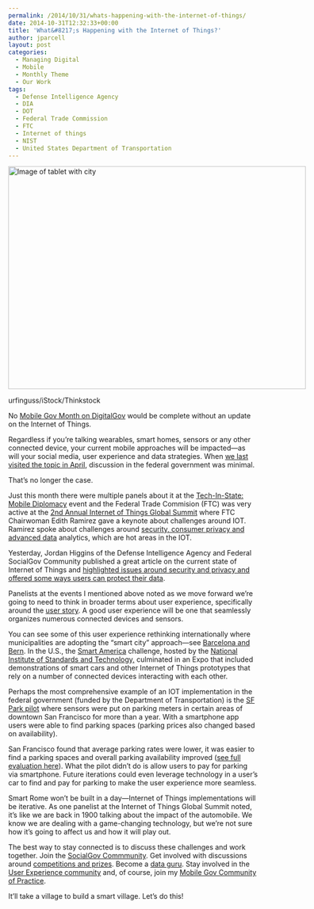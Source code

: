 ```yaml
---
permalink: /2014/10/31/whats-happening-with-the-internet-of-things/
date: 2014-10-31T12:32:33+00:00
title: 'What&#8217;s Happening with the Internet of Things?'
author: jparcell
layout: post
categories:
  - Managing Digital
  - Mobile
  - Monthly Theme
  - Our Work
tags:
  - Defense Intelligence Agency
  - DIA
  - DOT
  - Federal Trade Commission
  - FTC
  - Internet of things
  - NIST
  - United States Department of Transportation
---
```


<div id="attachment_217282" style="width: 610px" class="wp-caption aligncenter">
  <img class="size-full wp-image-217282" src="https://s3.amazonaws.com/sitesusa/wp-content/uploads/sites/212/2014/10/600-x-450-Image-of-tablet-with-city-urfinguss-iStock-Thinkstock-456860415.jpg" alt="Image of tablet with city" width="600" height="450" />
  
  <p class="wp-caption-text">
    urfinguss/iStock/Thinkstock
  </p>
</div>

No [Mobile Gov Month on DigitalGov](https://www.digitalgov.gov/2014/10/20/welcome-to-mobilegov-month-on-digitalgov/ "Welcome to Mobile Gov Month on DigitalGov") would be complete without an update on the Internet of Things.

Regardless if you’re talking wearables, smart homes, sensors or any other connected device, your current mobile approaches will be impacted—as will your social media, user experience and data strategies. When [we last visited the topic in April](https://www.digitalgov.gov/2014/04/08/tell-us-your-internet-of-things-challenges/ "Tell Us Your Internet of Things Challenges"), discussion in the federal government was minimal.

That’s no longer the case.

Just this month there were multiple panels about it at the [Tech-In-State: Mobile Diplomacy](http://blogs.state.gov/stories/2014/10/16/mobile-diplomacy-state?utm_source=Dipnote) event and the Federal Trade Commision (FTC) was very active at the [2nd Annual Internet of Things Global Summit](http://eu-ems.com/summary.asp?event_id=221&page_id=1904) where FTC Chairwoman Edith Ramirez gave a keynote about challenges around IOT. Ramirez spoke about challenges around [security, consumer privacy and advanced data](http://www.stephensonstrategies.com/live-blogging-from-iot-global-summit/) analytics, which are hot areas in the IOT.

Yesterday, Jordan Higgins of the Defense Intelligence Agency and Federal SocialGov Community published a great article on the current state of Internet of Things and [highlighted issues around security and privacy and offered some ways users can protect their data](https://www.digitalgov.gov/2014/10/30/cyber-house-of-horrors/ "Beware the Cyber Security House of Horrors!").

Panelists at the events I mentioned above noted as we move forward we’re going to need to think in broader terms about user experience, specifically around the [user story](http://en.wikipedia.org/wiki/User_story). A good user experience will be one that seamlessly organizes numerous connected devices and sensors.

You can see some of this user experience rethinking internationally where municipalities are adopting the “smart city” approach—see [Barcelona and Bern](http://eu-smartcities.eu/). In the U.S., the [Smart America](http://smartamerica.org/) challenge, hosted by the [National Institute of Standards and Technology,](http://www.nist.gov/el/smartamerica.cfm) culminated in an Expo that included demonstrations of smart cars and other Internet of Things prototypes that rely on a number of connected devices interacting with each other.

Perhaps the most comprehensive example of an IOT implementation in the federal government (funded by the Department of Transportation) is the [SF Park pilot](http://sfpark.org/) where sensors were put on parking meters in certain areas of downtown San Francisco for more than a year. With a smartphone app users were able to find parking spaces (parking prices also changed based on availability).

San Francisco found that average parking rates were lower, it was easier to find a parking spaces and overall parking availability improved ([see full evaluation here](http://sfpark.org/about-the-project/pilot-evaluation/)). What the pilot didn’t do is allow users to pay for parking via smartphone. Future iterations could even leverage technology in a user’s car to find and pay for parking to make the user experience more seamless.

Smart Rome won’t be built in a day—Internet of Things implementations will be iterative. As one panelist at the Internet of Things Global Summit noted, it’s like we are back in 1900 talking about the impact of the automobile. We know we are dealing with a game-changing technology, but we’re not sure how it’s going to affect us and how it will play out.

The best way to stay connected is to discuss these challenges and work together. Join the [SocialGov Commmunity](https://www.digitalgov.gov/communities/social-media/ "Social Media"). Get involved with discussions around [competitions and prizes](https://www.digitalgov.gov/communities/challenges-prizes-community/ "Challenges & Prizes Community"). Become a [data guru](https://opendata.stackexchange.com/questions/ask?tags=data.gov). Stay involved in the [User Experience community](https://www.digitalgov.gov/communities/federal-user-experience-community-of-practice/ "Federal User Experience Community") and, of course, join my [Mobile Gov Community of Practice](https://www.digitalgov.gov/communities/mobile/ "Mobile").

It’ll take a village to build a smart village. Let’s do this!